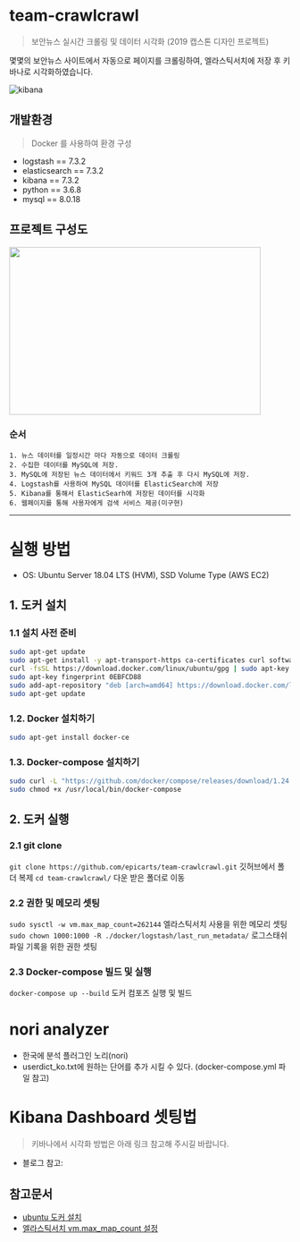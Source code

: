 # team-crawlcrawl
> 보안뉴스 실시간 크롤링 및 데이터 시각화 (2019 캡스톤 디자인 프로젝트)

몇몇의 보안뉴스 사이트에서 자동으로 페이지를 크롤링하여, 엘라스틱서치에 저장 후 키바나로 시각화하였습니다.

![kibana](https://user-images.githubusercontent.com/17478634/73137801-6fecf780-409f-11ea-9dd2-98edc122db62.PNG)


## 개발환경
> Docker 를 사용하여 환경 구성

* logstash == 7.3.2
* elasticsearch == 7.3.2
* kibana == 7.3.2
* python == 3.6.8
* mysql == 8.0.18

## 프로젝트 구성도
<img src="https://user-images.githubusercontent.com/17478634/73138072-ee4a9900-40a1-11ea-8d69-46f2fddff5f8.PNG" width="450px" height="300px" ></img><br/>


### 순서
	1. 뉴스 데이터를 일정시간 마다 자동으로 데이터 크롤링
	2. 수집한 데이터를 MySQL에 저장.
	3. MySQL에 저장된 뉴스 데이터에서 키워드 3개 추출 후 다시 MySQL에 저장. 
	4. Logstash를 사용하여 MySQL 데이터를 ElasticSearch에 저장
	5. Kibana를 통해서 ElasticSearh에 저장된 데이터를 시각화 
	6. 웹페이지를 통해 사용자에게 검색 서비스 제공(미구현)

---------------------------------------

# 실행 방법
* OS: Ubuntu Server 18.04 LTS (HVM), SSD Volume Type (AWS EC2)

## 1. 도커 설치
### 1.1 설치 사전 준비
```sh
sudo apt-get update
sudo apt-get install -y apt-transport-https ca-certificates curl software-properties-common
curl -fsSL https://download.docker.com/linux/ubuntu/gpg | sudo apt-key add -
sudo apt-key fingerprint 0EBFCD88
sudo add-apt-repository "deb [arch=amd64] https://download.docker.com/linux/ubuntu $(lsb_release -cs) stable"
sudo apt-get update
```
### 1.2. Docker 설치하기
```sh
sudo apt-get install docker-ce
```

### 1.3. Docker-compose 설치하기
```sh
sudo curl -L "https://github.com/docker/compose/releases/download/1.24.1/docker-compose-$(uname -s)-$(uname -m)" -o /usr/local/bin/docker-compose
sudo chmod +x /usr/local/bin/docker-compose
```

## 2. 도커 실행

### 2.1 git clone
`git clone https://github.com/epicarts/team-crawlcrawl.git` 깃허브에서 폴더 복제
`cd team-crawlcrawl/` 다운 받은 폴더로 이동

### 2.2 권한 및 메모리 셋팅
`sudo sysctl -w vm.max_map_count=262144` 엘라스틱서치 사용을 위한 메모리 셋팅
`sudo chown 1000:1000 -R ./docker/logstash/last_run_metadata/` 로그스태쉬 파일 기록을 위한 권한 셋팅

### 2.3 Docker-compose 빌드 및 실행
`docker-compose up --build` 도커 컴포즈 실행 및 빌드



# **nori analyzer**
- 한국에 분석 플러그인 노리(nori)
- userdict_ko.txt에 원하는 단어를 추가 시킬 수 있다. (docker-compose.yml 파일 참고)

# Kibana Dashboard 셋팅법
> 키바나에서 시각화 방법은 아래 링크 참고해 주시길 바랍니다.
- 블로그 참고: 

## 참고문서
* [ubuntu 도커 설치](https://docs.docker.com/install/linux/docker-ce/ubuntu/)
* [엘라스틱서치 vm.max_map_count 설정](https://www.elastic.co/guide/en/elasticsearch/reference/current/vm-max-map-count.html)
